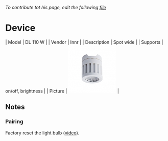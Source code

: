 
*To contribute tot his page, edit the following
[file](https://github.com/Koenkk/zigbee2mqtt.io/blob/master/docgen/device_page_notes.js)*

# Device

| Model | DL 110 W  |
| Vendor  | Innr  |
| Description | Spot wide |
| Supports | on/off, brightness |
| Picture | ![../images/devices/DL-110-W.jpg](../images/devices/DL-110-W.jpg) |

## Notes


### Pairing
Factory reset the light bulb ([video](https://www.youtube.com/watch?v=4zkpZSv84H4)).

